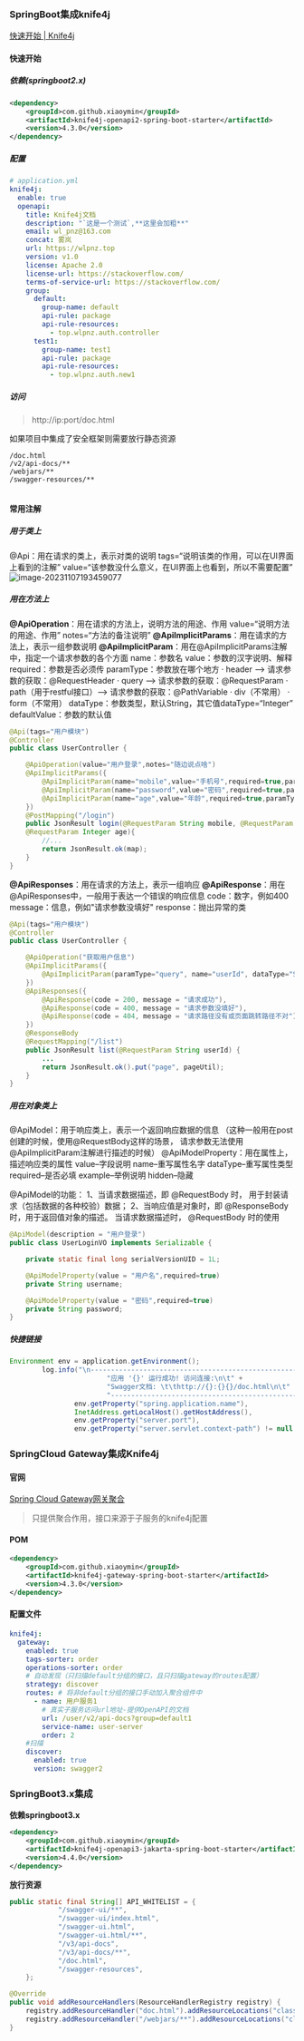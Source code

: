 ### SpringBoot集成knife4j
[快速开始 | Knife4j](https://doc.xiaominfo.com/docs/quick-start)

#### 快速开始
##### 依赖(springboot2.x)
```xml
<dependency>
    <groupId>com.github.xiaoymin</groupId>
    <artifactId>knife4j-openapi2-spring-boot-starter</artifactId>
    <version>4.3.0</version>
</dependency>
```
##### 配置

```yaml
# application.yml
knife4j:
  enable: true
  openapi:
    title: Knife4j文档
    description: "`这是一个测试`,**这里会加粗**"
    email: wl_pnz@163.com
    concat: 雾岚
    url: https://wlpnz.top
    version: v1.0
    license: Apache 2.0
    license-url: https://stackoverflow.com/
    terms-of-service-url: https://stackoverflow.com/
    group:
      default:
        group-name: default
        api-rule: package
        api-rule-resources:
          - top.wlpnz.auth.controller
      test1:
        group-name: test1
        api-rule: package
        api-rule-resources:
          - top.wlpnz.auth.new1
```
##### 访问
> http://ip:port/doc.html

如果项目中集成了安全框架则需要放行静态资源
```
/doc.html
/v2/api-docs/**
/webjars/**
/swagger-resources/**


```
#### 常用注解
##### 用于类上
@Api：用在请求的类上，表示对类的说明
tags=“说明该类的作用，可以在UI界面上看到的注解”
value=“该参数没什么意义，在UI界面上也看到，所以不需要配置”
![image-20231107193459077](images/集成Knife4j/image-20231107193459077.png)

##### 用在方法上
**@ApiOperation**：用在请求的方法上，说明方法的用途、作用
value=“说明方法的用途、作用”
notes=“方法的备注说明”
**@ApiImplicitParams**：用在请求的方法上，表示一组参数说明
**@ApiImplicitParam**：用在@ApiImplicitParams注解中，指定一个请求参数的各个方面
name：参数名
value：参数的汉字说明、解释
required：参数是否必须传
paramType：参数放在哪个地方
· header --> 请求参数的获取：@RequestHeader
· query --> 请求参数的获取：@RequestParam
· path（用于restful接口）–> 请求参数的获取：@PathVariable
· div（不常用）
· form（不常用）
dataType：参数类型，默认String，其它值dataType=“Integer”
defaultValue：参数的默认值
```java
@Api(tags="用户模块")
@Controller
public class UserController {

	@ApiOperation(value="用户登录",notes="随边说点啥")
	@ApiImplicitParams({
		@ApiImplicitParam(name="mobile",value="手机号",required=true,paramType="form"),
		@ApiImplicitParam(name="password",value="密码",required=true,paramType="form"),
		@ApiImplicitParam(name="age",value="年龄",required=true,paramType="form",dataType="Integer")
	})
	@PostMapping("/login")
	public JsonResult login(@RequestParam String mobile, @RequestParam String password,
	@RequestParam Integer age){
		//...
	    return JsonResult.ok(map);
	}
}
```
**@ApiResponses**：用在请求的方法上，表示一组响应
**@ApiResponse**：用在@ApiResponses中，一般用于表达一个错误的响应信息
code：数字，例如400
message：信息，例如"请求参数没填好"
response：抛出异常的类
```java
@Api(tags="用户模块")
@Controller
public class UserController {

	@ApiOperation("获取用户信息")
	@ApiImplicitParams({
		@ApiImplicitParam(paramType="query", name="userId", dataType="String", required=true, value="用户Id")
	}) 
	@ApiResponses({
		@ApiResponse(code = 200, message = "请求成功"),
		@ApiResponse(code = 400, message = "请求参数没填好"),
		@ApiResponse(code = 404, message = "请求路径没有或页面跳转路径不对")
	}) 
	@ResponseBody
	@RequestMapping("/list")
	public JsonResult list(@RequestParam String userId) {
		...
		return JsonResult.ok().put("page", pageUtil);
	}
}
```
##### 用在对象类上
@ApiModel：用于响应类上，表示一个返回响应数据的信息
（这种一般用在post创建的时候，使用@RequestBody这样的场景，
请求参数无法使用@ApiImplicitParam注解进行描述的时候）
@ApiModelProperty：用在属性上，描述响应类的属性
value–字段说明
name–重写属性名字
dataType–重写属性类型
required–是否必填
example–举例说明
hidden–隐藏

@ApiModel的功能：
1、当请求数据描述，即 @RequestBody 时， 用于封装请求（包括数据的各种校验）数据；
2、当响应值是对象时，即 @ResponseBody 时，用于返回值对象的描述。
当请求数据描述时， @RequestBody 时的使用
```java
@ApiModel(description = "用户登录")
public class UserLoginVO implements Serializable {

	private static final long serialVersionUID = 1L;

	@ApiModelProperty(value = "用户名",required=true)	
	private String username;

	@ApiModelProperty(value = "密码",required=true)	
	private String password;
}

```
##### 快捷链接
```java
Environment env = application.getEnvironment();
        log.info("\n----------------------------------------------------------\n\t" +
                        "应用 '{}' 运行成功! 访问连接:\n\t" +
                        "Swagger文档: \t\thttp://{}:{}{}/doc.html\n\t" +
                        "----------------------------------------------------------",
                env.getProperty("spring.application.name"),
                InetAddress.getLocalHost().getHostAddress(),
                env.getProperty("server.port"),
                env.getProperty("server.servlet.context-path") != null ? env.getProperty("server.servlet.context-path") : "" );
```

### SpringCloud Gateway集成Knife4j
#### 官网
[Spring Cloud Gateway网关聚合](https://doc.xiaominfo.com/docs/middleware-sources/spring-cloud-gateway/spring-gateway-introduction)
> 只提供聚合作用，接口来源于子服务的knife4j配置
#### POM
```xml
<dependency>
    <groupId>com.github.xiaoymin</groupId>
    <artifactId>knife4j-gateway-spring-boot-starter</artifactId>
    <version>4.3.0</version>
</dependency>
```
#### 配置文件
```yaml
knife4j:
  gateway:
    enabled: true
    tags-sorter: order
    operations-sorter: order
    # 自动发现（只扫描default分组的接口，且只扫描gateway的routes配置）
    strategy: discover  
    routes: # 将非default分组的接口手动加入聚合组件中
      - name: 用户服务1
        # 真实子服务访问url地址-提供OpenAPI的文档
        url: /user/v2/api-docs?group=default1
        service-name: user-server
        order: 2
    #扫描
    discover:
      enabled: true
      version: swagger2
```

### SpringBoot3.x集成

**依赖springboot3.x**

```xml
<dependency>
    <groupId>com.github.xiaoymin</groupId>
    <artifactId>knife4j-openapi3-jakarta-spring-boot-starter</artifactId>
    <version>4.4.0</version>
</dependency>
```

**放行资源**

```java
public static final String[] API_WHITELIST = {
            "/swagger-ui/**",
            "/swagger-ui/index.html",
            "/swagger-ui.html",
            "/swagger-ui.html/**",
            "/v3/api-docs",
            "/v3/api-docs/**",
            "/doc.html",
    		"/swagger-resources",
    };

@Override
public void addResourceHandlers(ResourceHandlerRegistry registry) {
    registry.addResourceHandler("doc.html").addResourceLocations("classpath:/META-INF/resources/");
    registry.addResourceHandler("/webjars/**").addResourceLocations("classpath:/META-INF/resources/webjars/");
}
```

